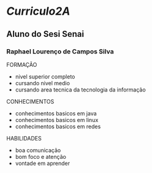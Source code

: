 # <i> Curriculo2A </i>
## Aluno do Sesi Senai
### <b> Raphael Lourenço de Campos Silva </b>


FORMAÇÃO

* nivel superior completo
* cursando nivel medio 
* cursando area tecnica da tecnologia da informação


CONHECIMENTOS

* conhecimentos basicos em java
* conhecimentos basicos em linux
* conhecimentos basicos em redes


HABILIDADES 

* boa comunicação 
* bom foco e atenção 
* vontade em aprender 


